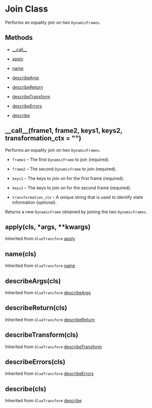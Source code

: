 # Join Class<a name="aws-glue-api-crawler-pyspark-transforms-join"></a>

Performs an equality join on two `DynamicFrames`\.

## Methods<a name="aws-glue-api-crawler-pyspark-transforms-join-_methods"></a>

+ [\_\_call\_\_](#aws-glue-api-crawler-pyspark-transforms-join-__call__)

+ [apply](#aws-glue-api-crawler-pyspark-transforms-join-apply)

+ [name](#aws-glue-api-crawler-pyspark-transforms-join-name)

+ [describeArgs](#aws-glue-api-crawler-pyspark-transforms-join-describeArgs)

+ [describeReturn](#aws-glue-api-crawler-pyspark-transforms-join-describeReturn)

+ [describeTransform](#aws-glue-api-crawler-pyspark-transforms-join-describeTransform)

+ [describeErrors](#aws-glue-api-crawler-pyspark-transforms-join-describeErrors)

+ [describe](#aws-glue-api-crawler-pyspark-transforms-join-describe)

## \_\_call\_\_\(frame1, frame2, keys1, keys2, transformation\_ctx = ""\)<a name="aws-glue-api-crawler-pyspark-transforms-join-__call__"></a>

Performs an equality join on two `DynamicFrames`\.

+ `frame1` – The first `DynamicFrame` to join \(required\)\.

+ `frame2` – The second `DynamicFrame` to join \(required\)\.

+ `keys1` – The keys to join on for the first frame \(required\)\.

+ `keys2` – The keys to join on for the second frame \(required\)\.

+ `transformation_ctx` – A unique string that is used to identify state information \(optional\)\.

Returns a new `DynamicFrame` obtained by joining the two `DynamicFrames`\.

## apply\(cls, \*args, \*\*kwargs\)<a name="aws-glue-api-crawler-pyspark-transforms-join-apply"></a>

Inherited from `GlueTransform` [apply](aws-glue-api-crawler-pyspark-transforms-GlueTransform.md#aws-glue-api-crawler-pyspark-transforms-GlueTransform-apply)

## name\(cls\)<a name="aws-glue-api-crawler-pyspark-transforms-join-name"></a>

Inherited from `GlueTransform` [name](aws-glue-api-crawler-pyspark-transforms-GlueTransform.md#aws-glue-api-crawler-pyspark-transforms-GlueTransform-name)

## describeArgs\(cls\)<a name="aws-glue-api-crawler-pyspark-transforms-join-describeArgs"></a>

Inherited from `GlueTransform` [describeArgs](aws-glue-api-crawler-pyspark-transforms-GlueTransform.md#aws-glue-api-crawler-pyspark-transforms-GlueTransform-describeArgs)

## describeReturn\(cls\)<a name="aws-glue-api-crawler-pyspark-transforms-join-describeReturn"></a>

Inherited from `GlueTransform` [describeReturn](aws-glue-api-crawler-pyspark-transforms-GlueTransform.md#aws-glue-api-crawler-pyspark-transforms-GlueTransform-describeReturn)

## describeTransform\(cls\)<a name="aws-glue-api-crawler-pyspark-transforms-join-describeTransform"></a>

Inherited from `GlueTransform` [describeTransform](aws-glue-api-crawler-pyspark-transforms-GlueTransform.md#aws-glue-api-crawler-pyspark-transforms-GlueTransform-describeTransform)

## describeErrors\(cls\)<a name="aws-glue-api-crawler-pyspark-transforms-join-describeErrors"></a>

Inherited from `GlueTransform` [describeErrors](aws-glue-api-crawler-pyspark-transforms-GlueTransform.md#aws-glue-api-crawler-pyspark-transforms-GlueTransform-describeErrors)

## describe\(cls\)<a name="aws-glue-api-crawler-pyspark-transforms-join-describe"></a>

Inherited from `GlueTransform` [describe](aws-glue-api-crawler-pyspark-transforms-GlueTransform.md#aws-glue-api-crawler-pyspark-transforms-GlueTransform-describe)